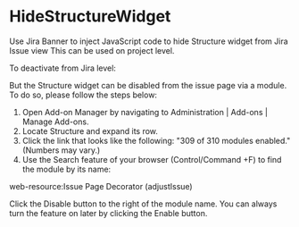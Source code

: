# HideStructureWidget

Use Jira Banner to inject JavaScript code to hide Structure widget from Jira Issue view
This can be used on project level.

To deactivate from Jira level:

But the Structure widget can be disabled from the issue page via a module. To do so, please follow the steps below:

1. Open Add-on Manager by navigating to Administration | Add-ons | Manage Add-ons.
2. Locate Structure and expand its row.
3. Click the link that looks like the following: "309 of 310 modules enabled." (Numbers may vary.)
4. Use the Search feature of your browser (Control/Command +F) to find the module by its name:

web-resource:Issue Page Decorator (adjustIssue)

Click the Disable button to the right of the module name. You can always turn the feature on later by clicking the Enable button.
